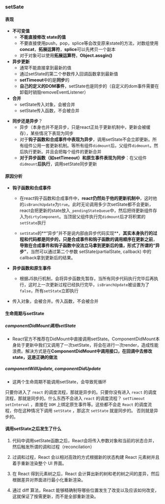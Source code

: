 ### setSate

#### 表现

- **不可变值**
  - **不能直接修改 state的值**
  - 不要直接使用push，pop，splice等会改变原来state的方法，对数组使用**concat**，**拓展运算符**，**splice**可以先拷贝一个副本
  - 对于对象可以使用**拓展运算符**，**Object.assgin()**
- **异步更新**
  - 通常不能直接拿到最新的值
  - 通过setState的第二个参数传入回调函数拿到最新值
  - **setTimeout**中的是**同步**的
  - **自己的定义的DOM事件**，setState也是同步的（自定义的dom事件需要在卸载时销毁removeEventListener）
- **合并**
  - setState传入对象，会被合并
  - setState传入函数，不会被合并

* **同步还是异步**？
  * 异步（本身也并不是异步，只是react正处于更新机制中，更新会被缓存），某些情况下表现为同步
  * 对于**钩子函数和合成事件中表现为异步**，调用setState不会立即更新。所有组件公用一套更新机制。等所有组件`didmount`后，父组件`didmount`。然后执行更新。并且会把每个组件的更新合并
  * **对于异步函数（如setTimeout）和原生事件表现为同步**：在父组件`didmount`**后执行**，调用setState同步更新



#### 原因分析

- **钩子函数和合成事件**

  - 在react钩子函数和合成事件中，**react仍然处于他的更新机制中**，这时他的`isBranchUpdate`为`true`。此时无论调用多少次setState都不会更新，react会把更新的state放入`_pendingStateQueue`中，然后把待更新组件存入为`dirtyComponent`。当顶层父组件执行完`didmount`后才将积累的`setState`执行

  - `setState`的**“异步”并不是说内部由异步代码实现**，**其实本身执行的过程和代码都是同步的，只是合成事件和钩子函数的调用顺序在更新之前**，**导致在合成事件和钩子函数中没法立马拿到更新后的值，形式了所谓的“异步”**，当然可以通过第二个参数 setState(partialState, callback) 中的callback拿到更新后的结果。

- **异步函数和原生事件**

  - 根据JS执行机制，会将异步函数先暂存，当所有同步代码执行完毕后再执行，这时上一次更新过程已经执行完毕，`isBranchUpdate`被设置为了`false`，所有`setState`立即执行
- 传入对象，会被合并。传入函数，不会被合并


#### 生命周期与setState
##### componentDidMount调用setState

* React官方不推荐在DidMount中直接调用setState。ComponentDidMount本身处于更新中我们又调用了一次setState，将会在进行一次render，造成性能浪费。解决方式是在**ComponentDidMount中调用接口，在回调中去修改state，这是正确的做法**

##### componentWillUpdate, componentDidUpdate

* 这两个生命周期不能调用setState，会导致死循环

只要你进入了 `react` 的调度流程，那就是异步的。只要你没有进入 `react` 的调度流程，那就是同步的。什么东西不会进入 `react` 的调度流程？ `setTimeout`  `setInterval`  ，直接在 `DOM`  上绑定原生事件等。这些都不会走 `React` 的调度流程，你在这种情况下调用 `setState` ，那这次 `setState` 就是同步的。 否则就是异步的。

#### 调用setState之后发生了什么

1. 代码中调用setState函数之后，React会将传入参数对象和当前的状态合并，然后触发所谓的调和过程（reconcilation）

2. 过调和过程，React 会以相对高效的方式根据新的状态构建 React 元素树并且着手重新渲染整个 UI 界面。

3. 在 React 得到元素树之后，React 会计算出新的树和老的树之间的差异，然后根据差异对界面进行最小化重新渲染。

4. 通过 diff 算法，React 能够精确制导哪些位置发生了改变以及应该如何改变，这就保证了按需更新，而不是全部重新渲染。

   

 